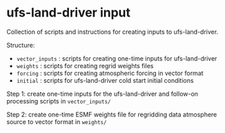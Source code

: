 # ufs-land-driver input

Collection of scripts and instructions for creating inputs to ufs-land-driver. 

Structure:
- `vector_inputs` : scripts for creating one-time inputs for ufs-land-driver
- `weights` : scripts for creating regrid weights files
- `forcing` : scripts for creating atmospheric forcing in vector format
- `initial` : scripts for ufs-land-driver cold start initial conditions

Step 1: create one-time inputs for the ufs-land-driver and follow-on processing scripts in `vector_inputs/`

Step 2: create one-time ESMF weights file for regridding data atmosphere source to vector format in `weights/`
